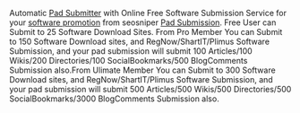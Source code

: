 Automatic [Pad Submitter](http://software.seosniper.net) with Online
Free Software Submission Service for your [software
promotion](http://software.seosniper.net) from seosniper [Pad
Submission](http://software.seosniper.net). Free User can Submit to 25
Software Download Sites. From Pro Member You can Submit to 150 Software
Download sites, and RegNow/ShartIT/Plimus Software Submission, and your
pad submission will submit 100 Articles/100 Wikis/200 Directories/100
SocialBookmarks/500 BlogComments Submission also.From Ulimate Member You
can Submit to 300 Software Download sites, and RegNow/ShartIT/Plimus
Software Submission, and your pad submission will submit 500
Articles/500 Wikis/500 Directories/500 SocialBookmarks/3000 BlogComments
Submission also.
